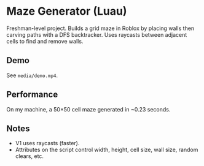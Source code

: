 # Maze Generator (Luau)
Freshman-level project. Builds a grid maze in Roblox by placing walls then carving paths with a DFS backtracker. Uses raycasts between adjacent cells to find and remove walls.

## Demo
See `media/demo.mp4`.

## Performance
On my machine, a 50×50 cell maze generated in ~0.23 seconds.

## Notes
- V1 uses raycasts (faster).
- Attributes on the script control width, height, cell size, wall size, random clears, etc.